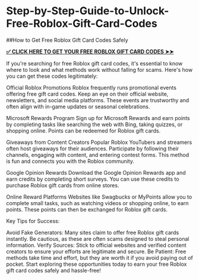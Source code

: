 # Step-by-Step-Guide-to-Unlock-Free-Roblox-Gift-Card-Codes
##How to Get Free Roblox Gift Card Codes Safely

**[✅ CLICK HERE TO GET YOUR FREE ROBLOX GIFT CARD CODES ➤➤](https://myusoffer.xyz/all-gift-card-2/)**

If you're searching for free Roblox gift card codes, it's essential to know where to look and what methods work without falling for scams. Here's how you can get these codes legitimately:

Official Roblox Promotions
Roblox frequently runs promotional events offering free gift card codes. Keep an eye on their official website, newsletters, and social media platforms. These events are trustworthy and often align with in-game updates or seasonal celebrations.

Microsoft Rewards Program
Sign up for Microsoft Rewards and earn points by completing tasks like searching the web with Bing, taking quizzes, or shopping online. Points can be redeemed for Roblox gift cards.

Giveaways from Content Creators
Popular Roblox YouTubers and streamers often host giveaways for their audiences. Participate by following their channels, engaging with content, and entering contest forms. This method is fun and connects you with the Roblox community.

Google Opinion Rewards
Download the Google Opinion Rewards app and earn credits by completing short surveys. You can use these credits to purchase Roblox gift cards from online stores.

Online Reward Platforms
Websites like Swagbucks or MyPoints allow you to complete small tasks, such as watching videos or shopping online, to earn points. These points can then be exchanged for Roblox gift cards.

Key Tips for Success:

Avoid Fake Generators: Many sites claim to offer free Roblox gift cards instantly. Be cautious, as these are often scams designed to steal personal information.
Verify Sources: Stick to official websites and verified content creators to ensure your efforts are legitimate and secure.
Be Patient: Free methods take time and effort, but they are worth it if you avoid paying out of pocket.
Start exploring these opportunities today to earn your free Roblox gift card codes safely and hassle-free!
